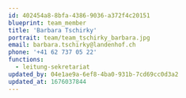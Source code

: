 ```yaml
---
id: 402454a8-8bfa-4386-9036-a372f4c20151
blueprint: team_member
title: 'Barbara Tschirky'
portrait: team/team_tschirky_barbara.jpg
email: barbara.tschirky@landenhof.ch
phone: '+41 62 737 05 22'
functions:
  - leitung-sekretariat
updated_by: 04e1ae9a-6ef8-4ba0-931b-7cd69cc0d3a2
updated_at: 1676037844
---
```

